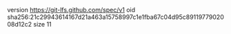 version https://git-lfs.github.com/spec/v1
oid sha256:21c29943614167d21a463a15758997c1e1fba67c04d95c8911977902008d12c2
size 11
